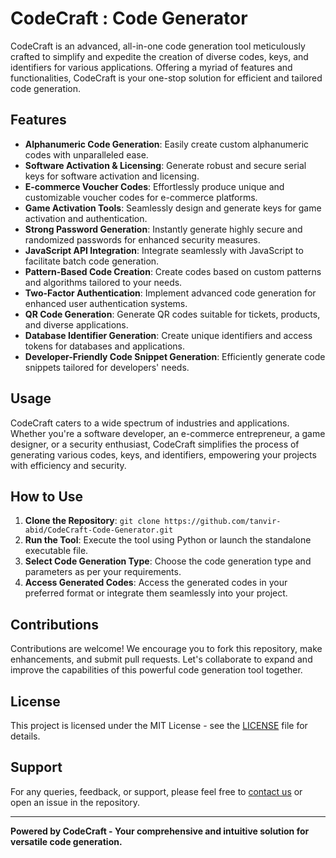# CodeCraft : Code Generator

CodeCraft is an advanced, all-in-one code generation tool meticulously crafted to simplify and expedite the creation of diverse codes, keys, and identifiers for various applications. Offering a myriad of features and functionalities, CodeCraft is your one-stop solution for efficient and tailored code generation.

## Features

- **Alphanumeric Code Generation**: Easily create custom alphanumeric codes with unparalleled ease.
- **Software Activation & Licensing**: Generate robust and secure serial keys for software activation and licensing.
- **E-commerce Voucher Codes**: Effortlessly produce unique and customizable voucher codes for e-commerce platforms.
- **Game Activation Tools**: Seamlessly design and generate keys for game activation and authentication.
- **Strong Password Generation**: Instantly generate highly secure and randomized passwords for enhanced security measures.
- **JavaScript API Integration**: Integrate seamlessly with JavaScript to facilitate batch code generation.
- **Pattern-Based Code Creation**: Create codes based on custom patterns and algorithms tailored to your needs.
- **Two-Factor Authentication**: Implement advanced code generation for enhanced user authentication systems.
- **QR Code Generation**: Generate QR codes suitable for tickets, products, and diverse applications.
- **Database Identifier Generation**: Create unique identifiers and access tokens for databases and applications.
- **Developer-Friendly Code Snippet Generation**: Efficiently generate code snippets tailored for developers' needs.

## Usage

CodeCraft caters to a wide spectrum of industries and applications. Whether you're a software developer, an e-commerce entrepreneur, a game designer, or a security enthusiast, CodeCraft simplifies the process of generating various codes, keys, and identifiers, empowering your projects with efficiency and security.

## How to Use

1. **Clone the Repository**: `git clone https://github.com/tanvir-abid/CodeCraft-Code-Generator.git`
2. **Run the Tool**: Execute the tool using Python or launch the standalone executable file.
3. **Select Code Generation Type**: Choose the code generation type and parameters as per your requirements.
4. **Access Generated Codes**: Access the generated codes in your preferred format or integrate them seamlessly into your project.

## Contributions

Contributions are welcome! We encourage you to fork this repository, make enhancements, and submit pull requests. Let's collaborate to expand and improve the capabilities of this powerful code generation tool together.

## License

This project is licensed under the MIT License - see the [LICENSE](LICENSE) file for details.

## Support

For any queries, feedback, or support, please feel free to [contact us](mailto:contact@codecraft.com) or open an issue in the repository.

---

**Powered by CodeCraft - Your comprehensive and intuitive solution for versatile code generation.**
